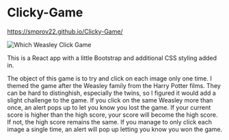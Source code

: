 # Clicky-Game

https://smprov22.github.io/Clicky-Game/
 
![Which Weasley Click Game](/public/screenshot/Capture.PNG)
 
This is a React app with a little Bootstrap and additional CSS styling added in.  

The object of this game is to try and click on each image only one time.  I themed the game after the Weasley family from the Harry Potter films.  They can be hard to distinghish, especially the twins, so I figured it would add a slight challenge to the game.  If you click on the same Weasley more than once, an alert pops up to let you know you lost the game.  If your current score is higher than the high score, your score will become the high score.  If not, the high score remains the same.  If you manage to only click each image a single time, an alert will pop up letting you know you won the game.
